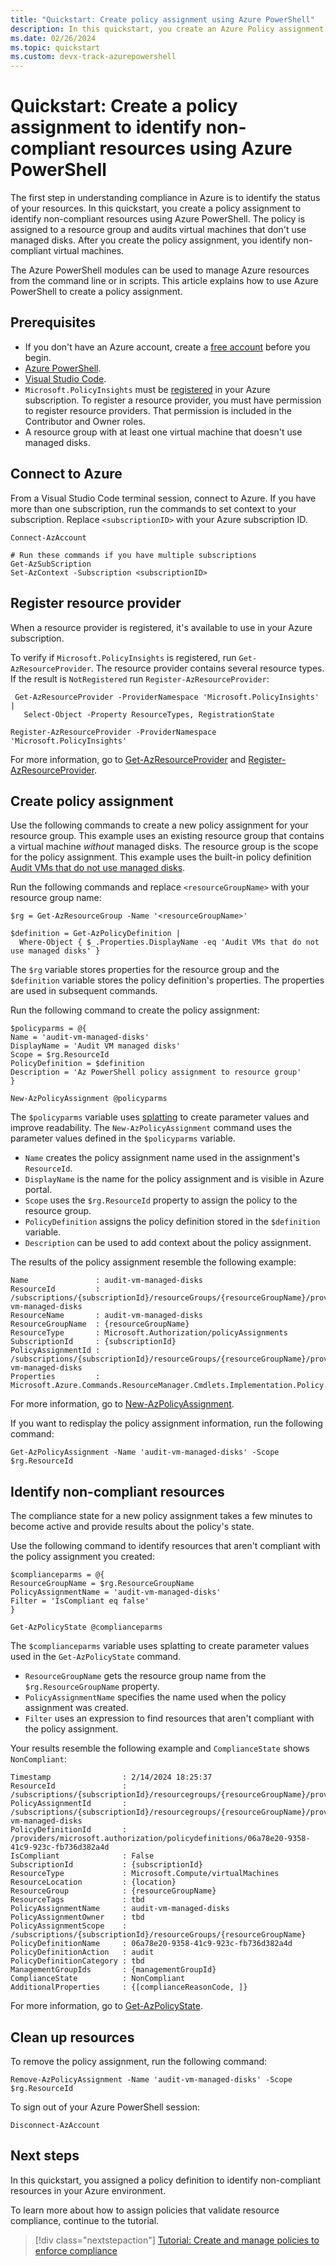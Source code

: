 ```yaml
---
title: "Quickstart: Create policy assignment using Azure PowerShell"
description: In this quickstart, you create an Azure Policy assignment to identify non-compliant resources using Azure PowerShell.
ms.date: 02/26/2024
ms.topic: quickstart
ms.custom: devx-track-azurepowershell
---
```


# Quickstart: Create a policy assignment to identify non-compliant resources using Azure PowerShell

The first step in understanding compliance in Azure is to identify the status of your resources. In this quickstart, you create a policy assignment to identify non-compliant resources using Azure PowerShell. The policy is assigned to a resource group and audits virtual machines that don't use managed disks. After you create the policy assignment, you identify non-compliant virtual machines.

The Azure PowerShell modules can be used to manage Azure resources from the command line or in scripts. This article explains how to use Azure PowerShell to create a policy assignment.

## Prerequisites

- If you don't have an Azure account, create a [free account](https://azure.microsoft.com/free/?WT.mc_id=A261C142F) before you begin.
- [Azure PowerShell](/powershell/azure/install-az-ps).
- [Visual Studio Code](https://code.visualstudio.com/).
- `Microsoft.PolicyInsights` must be [registered](../../azure-resource-manager/management/resource-providers-and-types.md) in your Azure subscription. To register a resource provider, you must have permission to register resource providers. That permission is included in the Contributor and Owner roles.
- A resource group with at least one virtual machine that doesn't use managed disks.

## Connect to Azure

From a Visual Studio Code terminal session, connect to Azure. If you have more than one subscription, run the commands to set context to your subscription. Replace `<subscriptionID>` with your Azure subscription ID.

```azurepowershell
Connect-AzAccount

# Run these commands if you have multiple subscriptions
Get-AzSubScription
Set-AzContext -Subscription <subscriptionID>
```

## Register resource provider

When a resource provider is registered, it's available to use in your Azure subscription.

To verify if `Microsoft.PolicyInsights` is registered, run `Get-AzResourceProvider`. The resource provider contains several resource types. If the result is `NotRegistered` run `Register-AzResourceProvider`:

```azurepowershell
 Get-AzResourceProvider -ProviderNamespace 'Microsoft.PolicyInsights' |
   Select-Object -Property ResourceTypes, RegistrationState

Register-AzResourceProvider -ProviderNamespace 'Microsoft.PolicyInsights'
```

For more information, go to [Get-AzResourceProvider](/powershell/module/az.resources/get-azresourceprovider) and [Register-AzResourceProvider](/powershell/module/az.resources/register-azresourceprovider).

## Create policy assignment

Use the following commands to create a new policy assignment for your resource group. This example uses an existing resource group that contains a virtual machine _without_ managed disks. The resource group is the scope for the policy assignment. This example uses the built-in policy definition [Audit VMs that do not use managed disks](https://github.com/Azure/azure-policy/blob/master/built-in-policies/policyDefinitions/Compute/VMRequireManagedDisk_Audit.json).

Run the following commands and replace `<resourceGroupName>` with your resource group name:

```azurepowershell
$rg = Get-AzResourceGroup -Name '<resourceGroupName>'

$definition = Get-AzPolicyDefinition |
  Where-Object { $_.Properties.DisplayName -eq 'Audit VMs that do not use managed disks' }
```

The `$rg` variable stores properties for the resource group and the `$definition` variable stores the policy definition's properties. The properties are used in subsequent commands.

Run the following command to create the policy assignment:

```azurepowershell
$policyparms = @{
Name = 'audit-vm-managed-disks'
DisplayName = 'Audit VM managed disks'
Scope = $rg.ResourceId
PolicyDefinition = $definition
Description = 'Az PowerShell policy assignment to resource group'
}

New-AzPolicyAssignment @policyparms
```

The `$policyparms` variable uses [splatting](/powershell/module/microsoft.powershell.core/about/about_splatting) to create parameter values and improve readability. The `New-AzPolicyAssignment` command uses the parameter values defined in the `$policyparms` variable.

- `Name` creates the policy assignment name used in the assignment's `ResourceId`.
- `DisplayName` is the name for the policy assignment and is visible in Azure portal.
- `Scope` uses the `$rg.ResourceId` property to assign the policy to the resource group.
- `PolicyDefinition` assigns the policy definition stored in the `$definition` variable.
- `Description` can be used to add context about the policy assignment.

The results of the policy assignment resemble the following example:

```output
Name               : audit-vm-managed-disks
ResourceId         : /subscriptions/{subscriptionId}/resourceGroups/{resourceGroupName}/providers/Microsoft.Authorization/policyAssignments/audit-vm-managed-disks
ResourceName       : audit-vm-managed-disks
ResourceGroupName  : {resourceGroupName}
ResourceType       : Microsoft.Authorization/policyAssignments
SubscriptionId     : {subscriptionId}
PolicyAssignmentId : /subscriptions/{subscriptionId}/resourceGroups/{resourceGroupName}/providers/Microsoft.Authorization/policyAssignments/audit-vm-managed-disks
Properties         : Microsoft.Azure.Commands.ResourceManager.Cmdlets.Implementation.Policy.PsPolicyAssignmentProperties
```

For more information, go to [New-AzPolicyAssignment](/powershell/module/az.resources/new-azpolicyassignment).

If you want to redisplay the policy assignment information, run the following command:

```azurepowershell
Get-AzPolicyAssignment -Name 'audit-vm-managed-disks' -Scope $rg.ResourceId
```

## Identify non-compliant resources

The compliance state for a new policy assignment takes a few minutes to become active and provide results about the policy's state.

Use the following command to identify resources that aren't compliant with the policy assignment
you created:

```azurepowershell
$complianceparms = @{
ResourceGroupName = $rg.ResourceGroupName
PolicyAssignmentName = 'audit-vm-managed-disks'
Filter = 'IsCompliant eq false'
}

Get-AzPolicyState @complianceparms
```

The `$complianceparms` variable uses splatting to create parameter values used in the `Get-AzPolicyState` command.

- `ResourceGroupName` gets the resource group name from the `$rg.ResourceGroupName` property.
- `PolicyAssignmentName` specifies the name used when the policy assignment was created.
- `Filter` uses an expression to find resources that aren't compliant with the policy assignment.

Your results resemble the following example and `ComplianceState` shows `NonCompliant`:

```output
Timestamp                : 2/14/2024 18:25:37
ResourceId               : /subscriptions/{subscriptionId}/resourcegroups/{resourceGroupName}/providers/microsoft.compute/virtualmachines/{vmId}
PolicyAssignmentId       : /subscriptions/{subscriptionId}/resourcegroups/{resourceGroupName}/providers/microsoft.authorization/policyassignments/audit-vm-managed-disks
PolicyDefinitionId       : /providers/microsoft.authorization/policydefinitions/06a78e20-9358-41c9-923c-fb736d382a4d
IsCompliant              : False
SubscriptionId           : {subscriptionId}
ResourceType             : Microsoft.Compute/virtualMachines
ResourceLocation         : {location}
ResourceGroup            : {resourceGroupName}
ResourceTags             : tbd
PolicyAssignmentName     : audit-vm-managed-disks
PolicyAssignmentOwner    : tbd
PolicyAssignmentScope    : /subscriptions/{subscriptionId}/resourceGroups/{resourceGroupName}
PolicyDefinitionName     : 06a78e20-9358-41c9-923c-fb736d382a4d
PolicyDefinitionAction   : audit
PolicyDefinitionCategory : tbd
ManagementGroupIds       : {managementGroupId}
ComplianceState          : NonCompliant
AdditionalProperties     : {[complianceReasonCode, ]}
```

For more information, go to [Get-AzPolicyState](/powershell/module/az.policyinsights/Get-AzPolicyState).

## Clean up resources

To remove the policy assignment, run the following command:

```azurepowershell
Remove-AzPolicyAssignment -Name 'audit-vm-managed-disks' -Scope $rg.ResourceId
```

To sign out of your Azure PowerShell session:

```azurepowershell
Disconnect-AzAccount
```


## Next steps

In this quickstart, you assigned a policy definition to identify non-compliant resources in your Azure environment.

To learn more about how to assign policies that validate resource compliance, continue to the tutorial.

> [!div class="nextstepaction"]
> [Tutorial: Create and manage policies to enforce compliance](./tutorials/create-and-manage.md)

